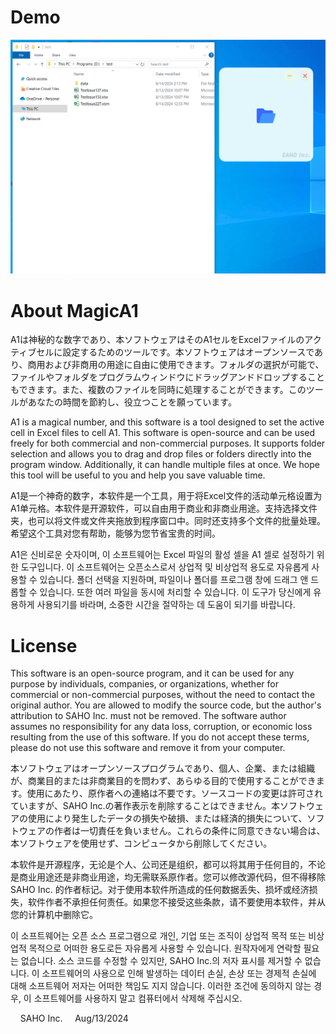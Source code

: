 # Demo

![Demo Video](https://raw.githubusercontent.com/ArataAI/MagicA1/master/demo.gif)

# About MagicA1

A1は神秘的な数字であり、本ソフトウェアはそのA1セルをExcelファイルのアクティブセルに設定するためのツールです。本ソフトウェアはオープンソースであり、商用および非商用の用途に自由に使用できます。フォルダの選択が可能で、ファイルやフォルダをプログラムウィンドウにドラッグアンドドロップすることもできます。また、複数のファイルを同時に処理することができます。このツールがあなたの時間を節約し、役立つことを願っています。

A1 is a magical number, and this software is a tool designed to set the active cell in Excel files to cell A1. This software is open-source and can be used freely for both commercial and non-commercial purposes. It supports folder selection and allows you to drag and drop files or folders directly into the program window. Additionally, it can handle multiple files at once. We hope this tool will be useful to you and help you save valuable time.

A1是一个神奇的数字，本软件是一个工具，用于将Excel文件的活动单元格设置为A1单元格。本软件是开源软件，可以自由用于商业和非商业用途。支持选择文件夹，也可以将文件或文件夹拖放到程序窗口中。同时还支持多个文件的批量处理。希望这个工具对您有帮助，能够为您节省宝贵的时间。

A1은 신비로운 숫자이며, 이 소프트웨어는 Excel 파일의 활성 셀을 A1 셀로 설정하기 위한 도구입니다. 이 소프트웨어는 오픈소스로서 상업적 및 비상업적 용도로 자유롭게 사용할 수 있습니다. 폴더 선택을 지원하며, 파일이나 폴더를 프로그램 창에 드래그 앤 드롭할 수 있습니다. 또한 여러 파일을 동시에 처리할 수 있습니다. 이 도구가 당신에게 유용하게 사용되기를 바라며, 소중한 시간을 절약하는 데 도움이 되기를 바랍니다.

# License

This software is an open-source program, and it can be used for any purpose by individuals, companies, or organizations, whether for commercial or non-commercial purposes, without the need to contact the original author. You are allowed to modify the source code, but the author's attribution to SAHO Inc. must not be removed. The software author assumes no responsibility for any data loss, corruption, or economic loss resulting from the use of this software. If you do not accept these terms, please do not use this software and remove it from your computer.

本ソフトウェアはオープンソースプログラムであり、個人、企業、または組織が、商業目的または非商業目的を問わず、あらゆる目的で使用することができます。使用にあたり、原作者への連絡は不要です。ソースコードの変更は許可されていますが、SAHO Inc.の著作表示を削除することはできません。本ソフトウェアの使用により発生したデータの損失や破損、または経済的損失について、ソフトウェアの作者は一切責任を負いません。これらの条件に同意できない場合は、本ソフトウェアを使用せず、コンピュータから削除してください。

本软件是开源程序，无论是个人、公司还是组织，都可以将其用于任何目的，不论是商业用途还是非商业用途，均无需联系原作者。您可以修改源代码，但不得移除 SAHO Inc. 的作者标记。对于使用本软件所造成的任何数据丢失、损坏或经济损失，软件作者不承担任何责任。如果您不接受这些条款，请不要使用本软件，并从您的计算机中删除它。

이 소프트웨어는 오픈 소스 프로그램으로 개인, 기업 또는 조직이 상업적 목적 또는 비상업적 목적으로 어떠한 용도로든 자유롭게 사용할 수 있습니다. 원작자에게 연락할 필요는 없습니다. 소스 코드를 수정할 수 있지만, SAHO Inc.의 저자 표시를 제거할 수 없습니다. 이 소프트웨어의 사용으로 인해 발생하는 데이터 손실, 손상 또는 경제적 손실에 대해 소프트웨어 저자는 어떠한 책임도 지지 않습니다. 이러한 조건에 동의하지 않는 경우, 이 소프트웨어를 사용하지 말고 컴퓨터에서 삭제해 주십시오.

​																							​																							​																							​																							SAHO Inc.
​																							​																							​																							​																							Aug/13/2024
